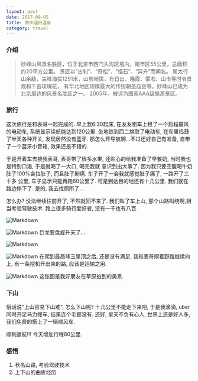 ```yaml
---
layout: post
date: 2017-09-05
title: 常州涵田温泉
category: travel
---
```


### 介绍

> 妙峰山风景名胜区，位于北京市西门头沟区境内，距市区55公里，总面积约20平方公里。
景区以“古刹”、“奇松”、“怪石”、“异卉”而闻名。
属太行山余脉，主峰海拔1291米，山势峭拔，有日出、晚霞、雾凇、山市等时令景观和千亩玫瑰花，
有华北地区规模最大的传统朝圣庙会等。妙峰山已成为北京周边的风景名胜区之一。
2005年，被评为国家AAA级旅游景区。

### 旅行

这次旅行是和表哥一起完成的. 早上我6:30起床, 在友友租车上租了一个启程晨风的电动车, 系统显示续航能达到120公里.
坐地铁到西二旗取了电动车, 在车里捣鼓了半天各种开关, 发现居然没有蓝牙. 那怎么开导航啊...不过还好自己有准备,
自带了一个蓝牙小音箱, 效果还是不错的.

于是开着车去接我表哥, 表哥带了很多水果, 还贴心的给我准备了早餐奶, 当时我也是特别口渴, 于是就喝了一大口, 喝完我就
意识到出大事了. 因为我只要空腹喝牛奶肚子100%会拉肚子, 而且肚子剧痛. 车子开了一会我就感觉肚子痛了, 一路开了三十多
公里, 车子显示只能再跑60公里了. 可是到达目的地还有十几公里. 我们就在路边停下了. 是的, 我去找厕所了....

怎么办? 没法继续往前开了, 不然就回不来了. 我们叫了车上山, 那个山路叫绕啊,相当考验驾驶技术.
路上很多骑行爱好者, 没有一千也有八百.

![Markdown](http://i4.buimg.com/573473/0211bef93977af37s.jpg)

![Markdown](http://i4.buimg.com/573473/720296f4e94499d9s.jpg)
巨龙要盘旋升天了...

![Markdown](http://i4.buimg.com/573473/e9e26ba7bbe8c4e2s.jpg)

![Markdown](http://i4.buimg.com/573473/947c9225ba8262fcs.jpg)
在爬到最高峰玉皇顶之后, 还是没有满足, 我和表哥顺着野路继续向上, 有一条挖机开出来的路, 应该是运输之用.


![Markdown](http://i4.buimg.com/573473/9f8f63b68eddf140s.jpg)
这张图是我好朋友在草原拍到的美景.

### 下山
俗话说"上山容易下山难", 怎么下山呢? 十几公里不能走下来吧, 于是我滴滴, uber同时开足马力搜车, 结果连个毛都没有.
还好, 皇天不负有心人, 世界上还是好人多, 我们免费的搭上了一辆顺风车.

顺利返航!!! 今天增加行程80公里.

### 感悟

1. 秋名山路, 考验驾驶技术
2. 上下山的曲折经历

